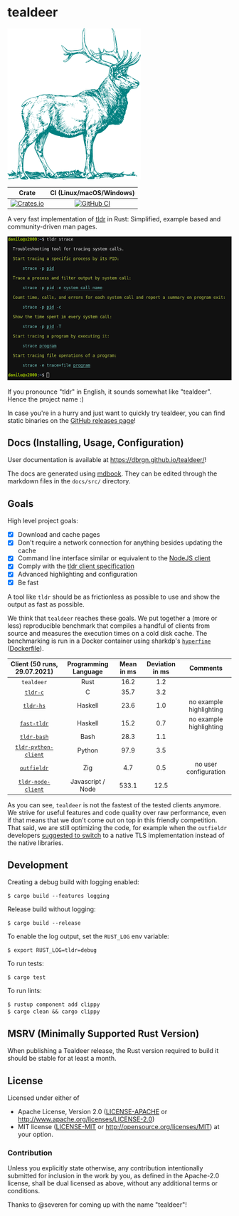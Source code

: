 # tealdeer

![teal deer](docs/src/deer.png)

|Crate|CI (Linux/macOS/Windows)|
|:---:|:---:|
|[![Crates.io][crates-io-badge]][crates-io]|[![GitHub CI][github-actions-badge]][github-actions]|

A very fast implementation of [tldr](https://github.com/tldr-pages/tldr) in
Rust: Simplified, example based and community-driven man pages.

<img src="docs/src/screenshot-default.png" alt="Screenshot of tldr command" width="600">

If you pronounce "tldr" in English, it sounds somewhat like "tealdeer". Hence the project name :)

In case you're in a hurry and just want to quickly try tealdeer, you can find static
binaries on the [GitHub releases page](https://github.com/dbrgn/tealdeer/releases/)!


## Docs (Installing, Usage, Configuration)

User documentation is available at <https://dbrgn.github.io/tealdeer/>!

The docs are generated using [mdbook](https://rust-lang.github.io/mdBook/index.html).
They can be edited through the markdown files in the `docs/src/` directory.


## Goals

High level project goals:

- [x] Download and cache pages
- [x] Don't require a network connection for anything besides updating the cache
- [x] Command line interface similar or equivalent to the [NodeJS client][node-gh]
- [x] Comply with the [tldr client specification][client-spec]
- [x] Advanced highlighting and configuration
- [x] Be fast

A tool like `tldr` should be as frictionless as possible to use and show the
output as fast as possible.

We think that `tealdeer` reaches these goals. We put together a (more or less)
reproducible benchmark that compiles a handful of clients from source and
measures the execution times on a cold disk cache. The benchmarking is run in a
Docker container using sharkdp's [`hyperfine`][hyperfine-gh]
([Dockerfile][benchmark-dockerfile]).

| Client (50 runs, 29.07.2021)      | Programming Language | Mean in ms | Deviation in ms | Comments                |
| :---:                             | :---:                | :---:      | :---:           | :---:                   |
| `tealdeer`                        | Rust                 | 16.2       | 1.2             |                         |
| [`tldr-c`][c-gh]                  | C                    | 35.7       | 3.2             |                         |
| [`tldr-hs`][hs-gh]                | Haskell              | 23.6       | 1.0             | no example highlighting |
| [`fast-tldr`][fast-tldr-gh]       | Haskell              | 15.2       | 0.7             | no example highlighting |
| [`tldr-bash`][bash-gh]            | Bash                 | 28.3       | 1.1             |                         |
| [`tldr-python-client`][python-gh] | Python               | 97.9       | 3.5             |                         |
| [`outfieldr`][outfieldr-gh]       | Zig                  | 4.7        | 0.5             | no user configuration   |
| [`tldr-node-client`][node-gh]     | Javascript / Node    | 533.1      | 12.5            |                         |

As you can see, `tealdeer` is not the fastest of the tested clients anymore. We
strive for useful features and code quality over raw performance, even if that
means that we don't come out on top in this friendly competition. That said, we
are still optimizing the code, for example when the `outfieldr` developers
[suggested to switch][outfieldr-comment-tls] to a native TLS implementation
instead of the native libraries.

## Development

Creating a debug build with logging enabled:

    $ cargo build --features logging

Release build without logging:

    $ cargo build --release

To enable the log output, set the `RUST_LOG` env variable:

    $ export RUST_LOG=tldr=debug

To run tests:

    $ cargo test

To run lints:

    $ rustup component add clippy
    $ cargo clean && cargo clippy


## MSRV (Minimally Supported Rust Version)

When publishing a Tealdeer release, the Rust version required to build it
should be stable for at least a month.


## License

Licensed under either of

 * Apache License, Version 2.0 ([LICENSE-APACHE](LICENSE-APACHE) or
   http://www.apache.org/licenses/LICENSE-2.0)
 * MIT license ([LICENSE-MIT](LICENSE-MIT) or
   http://opensource.org/licenses/MIT) at your option.


### Contribution

Unless you explicitly state otherwise, any contribution intentionally submitted
for inclusion in the work by you, as defined in the Apache-2.0 license, shall
be dual licensed as above, without any additional terms or conditions.

Thanks to @severen for coming up with the name "tealdeer"!


[node-gh]: https://github.com/tldr-pages/tldr-node-client
[c-gh]: https://github.com/tldr-pages/tldr-c-client
[hs-gh]: https://github.com/psibi/tldr-hs
[fast-tldr-gh]: https://github.com/gutjuri/fast-tldr
[bash-gh]: https://4e4.win/tldr
[outfieldr-gh]: https://gitlab.com/ve-nt/outfieldr
[python-gh]: https://github.com/tldr-pages/tldr-python-client

[benchmark-dockerfile]: https://github.com/dbrgn/tealdeer/blob/master/benchmarks/Dockerfile
[client-spec]: https://github.com/tldr-pages/tldr/blob/main/CLIENT-SPECIFICATION.md
[hyperfine-gh]: https://github.com/sharkdp/hyperfine
[outfieldr-comment-tls]: https://github.com/dbrgn/tealdeer/issues/129#issuecomment-833596765

<!-- Badges -->
[github-actions]: https://github.com/dbrgn/tealdeer/actions?query=branch%3Amaster
[github-actions-badge]: https://github.com/dbrgn/tealdeer/workflows/CI/badge.svg
[crates-io]: https://crates.io/crates/tealdeer
[crates-io-badge]: https://img.shields.io/crates/v/tealdeer.svg
